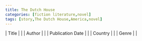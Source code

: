```yaml
---
title: The Dutch House
categories: [fiction literature,novel]
tags: [story,The Dutch House,America,novel]
---
```

| Title |  |
| Author |  |
| Publication Date |   |
| Country |  |
| Genre |   |
        